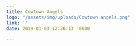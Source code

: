 ```yaml
---
title: Cowtown Angels
logo: "/assets/img/uploads/Cowtown angels.png"
link: ''
date: 2019-01-03 12:26:13 -0600

---
```

